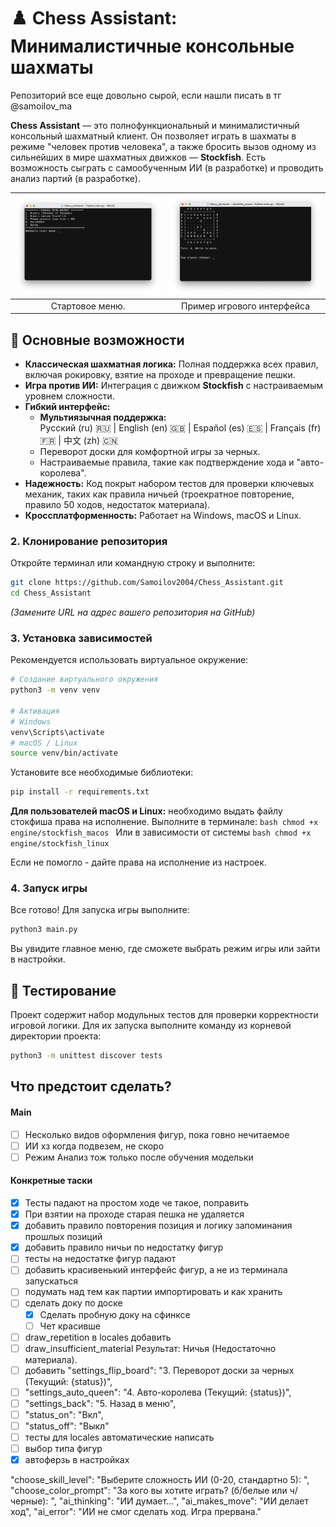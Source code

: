 # ♟️ Chess Assistant: Минималистичные консольные шахматы

Репозиторий все еще довольно сырой, если нашли писать в тг @samoilov_ma

**Chess Assistant** — это полнофункциональный и минималистичный консольный шахматный клиент. Он позволяет играть в шахматы в режиме "человек против человека", а также бросить вызов одному из сильнейших в мире шахматных движков — **Stockfish**. Есть возможность сыграть с самообученным ИИ (в разработке) и проводить анализ партий (в разработке).


| ![Левый баннер](docs/pics/start_menu.png)	    	| ![Правый баннер](docs/pics/board.png)              |
|:-------------------------------------------------:|:--------------------------------------------------:|
|              Стартовое меню.                      |              Пример игрового интерфейса            |

## 🚀 Основные возможности

*   **Классическая шахматная логика:** Полная поддержка всех правил, включая рокировку, взятие на проходе и превращение пешки.
*   **Игра против ИИ:** Интеграция с движком **Stockfish** с настраиваемым уровнем сложности.
*   **Гибкий интерфейс:**
    *   **Мультиязычная поддержка:**  
		Русский (ru) 🇷🇺 | English (en) 🇬🇧 | Español (es) 🇪🇸 | Français (fr) 🇫🇷 | 中文 (zh) 🇨🇳
    *   Переворот доски для комфортной игры за черных.
    *   Настраиваемые правила, такие как подтверждение хода и "авто-королева".
*   **Надежность:** Код покрыт набором тестов для проверки ключевых механик, таких как правила ничьей (троекратное повторение, правило 50 ходов, недостаток материала).
*   **Кроссплатформенность:** Работает на Windows, macOS и Linux.

### 2. Клонирование репозитория

Откройте терминал или командную строку и выполните:
```bash
git clone https://github.com/Samoilov2004/Chess_Assistant.git
cd Chess_Assistant
```
*(Замените URL на адрес вашего репозитория на GitHub)*

### 3. Установка зависимостей

Рекомендуется использовать виртуальное окружение:
```bash
# Создание виртуального окружения
python3 -m venv venv

# Активация
# Windows
venv\Scripts\activate
# macOS / Linux
source venv/bin/activate
```

Установите все необходимые библиотеки:
```bash
pip install -r requirements.txt
```

**Для пользователей macOS и Linux:** необходимо выдать файлу стокфиша права на исполнение. Выполните в терминале:
    ```bash
    chmod +x engine/stockfish_macos
    ```
    Или в зависимости от системы
    ```bash
    chmod +x engine/stockfish_linux
    ```

Если не помогло - дайте права на исполнение из настроек.

### 4. Запуск игры

Все готово! Для запуска игры выполните:
```bash
python3 main.py
```
Вы увидите главное меню, где сможете выбрать режим игры или зайти в настройки.

## 🧪 Тестирование

Проект содержит набор модульных тестов для проверки корректности игровой логики. Для их запуска выполните команду из корневой директории проекта:
```bash
python3 -m unittest discover tests
```

## Что предстоит сделать?
#### Main
- [ ] Несколько видов оформления фигур, пока говно нечитаемое
- [ ] ИИ хз когда подвезем, не скоро
- [ ] Режим Анализ тож только после обучения модельки

#### Конкретные таски
- [x] Тесты падают на простом ходе че такое, поправить
- [x] При взятии на проходе старая пешка не удаляется
- [x] добавить правило повторения позиция и логику запоминания прошлых позиций
- [x] добавить правило ничьи по недостатку фигур 
- [ ] тесты на недостатке фигур падают
- [ ] добавить красивенький интерфейс фигур, а не из терминала запускаться
- [ ] подумать над тем как партии импортировать и как хранить
- [ ] сделать доку по доске
	- [x] Сделать пробную доку на сфинксе
	- [ ] Чет красивше
- [ ] draw_repetition в locales добавить
- [ ] draw_insufficient_material Результат: Ничья (Недостаточно материала).
- [ ] добавить "settings_flip_board": "3. Переворот доски за черных (Текущий: {status})",
- [ ] "settings_auto_queen": "4. Авто-королева (Текущий: {status})",
- [ ] "settings_back": "5. Назад в меню",
- [ ] "status_on": "Вкл",
- [ ] "status_off": "Выкл"
- [ ] тесты для locales автоматические написать
- [ ] выбор типа фигур 
- [x] автоферзь в настройках 

"choose_skill_level": "Выберите сложность ИИ (0-20, стандартно 5): ",
"choose_color_prompt": "За кого вы хотите играть? (б/белые или ч/черные): ",
"ai_thinking": "ИИ думает...",
"ai_makes_move": "ИИ делает ход",
"ai_error": "ИИ не смог сделать ход. Игра прервана."